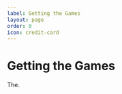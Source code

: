 ```yaml
---
label: Getting the Games
layout: page
order: 0
icon: credit-card
---
```


# Getting the Games

The.

